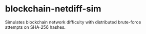 # blockchain-netdiff-sim
Simulates blockchain network difficulty with distributed brute-force attempts on SHA-256 hashes.
